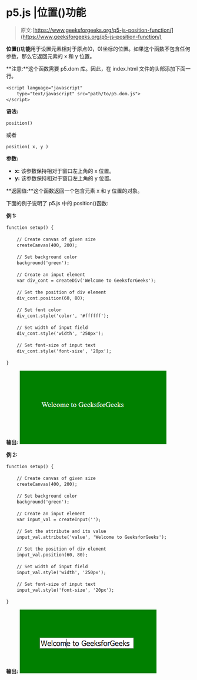 # p5.js |位置()功能

> 原文:[https://www.geeksforgeeks.org/p5-js-position-function/](https://www.geeksforgeeks.org/p5-js-position-function/)

**位置()功能**用于设置元素相对于原点(0，0)坐标的位置。如果这个函数不包含任何参数，那么它返回元素的 x 和 y 位置。

**注意:**这个函数需要 p5.dom 库。因此，在 index.html 文件的头部添加下面一行。

```
<script language="javascript" 
    type="text/javascript" src="path/to/p5.dom.js">
</script>
```

**语法:**

```
position()
```

或者

```
position( x, y )
```

**参数:**

*   **x:** 该参数保持相对于窗口左上角的 x 位置。
*   **y:** 该参数保持相对于窗口左上角的 y 位置。

**返回值:**这个函数返回一个包含元素 x 和 y 位置的对象。

下面的例子说明了 p5.js 中的 position()函数:

**例 1:**

```
function setup() {

    // Create canvas of given size
    createCanvas(400, 200);

    // Set background color
    background('green');

    // Create an input element
    var div_cont = createDiv('Welcome to GeeksforGeeks');

    // Set the position of div element
    div_cont.position(60, 80); 

    // Set font color
    div_cont.style('color', '#ffffff');  

    // Set width of input field
    div_cont.style('width', '250px');

    // Set font-size of input text
    div_cont.style('font-size', '20px');

} 
```

**输出:**
![](img/81ac0e3caeecbad0cce4eb960619da61.png)

**例 2:**

```
function setup() {

    // Create canvas of given size
    createCanvas(400, 200);

    // Set background color
    background('green');

    // Create an input element
    var input_val = createInput('');    

    // Set the attribute and its value    
    input_val.attribute('value', 'Welcome to GeeksforGeeks');  

    // Set the position of div element
    input_val.position(60, 80); 

    // Set width of input field
    input_val.style('width', '250px');

    // Set font-size of input text
    input_val.style('font-size', '20px');

} 
```

**输出:**
![](img/9d03b234f2a94c37a4b21fba032e5fff.png)